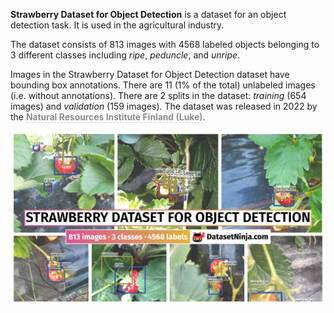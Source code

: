 **Strawberry Dataset for Object Detection** is a dataset for an object detection task. It is used in the agricultural industry. 

The dataset consists of 813 images with 4568 labeled objects belonging to 3 different classes including *ripe*, *peduncle*, and *unripe*.

Images in the Strawberry Dataset for Object Detection dataset have bounding box annotations. There are 11 (1% of the total) unlabeled images (i.e. without annotations). There are 2 splits in the dataset: *training* (654 images) and *validation* (159 images). The dataset was released in 2022 by the <span style="font-weight: 600; color: grey; border-bottom: 1px dashed #d3d3d3;">Natural Resources Institute Finland (Luke)</span>.

<img src="https://github.com/dataset-ninja/strawberry-dataset-for-object-detection/raw/main/visualizations/poster.png">
